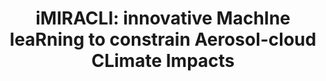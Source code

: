 ---
title: 'iMIRACLI: innovative MachIne leaRning to constrain Aerosol-cloud CLimate Impacts'
logo: 'etn.webp'
pi: 'G. Camps-Valls'
uvpi: ''
years: '2020-2023'
website: 'http://www.imiracli.eu'
---